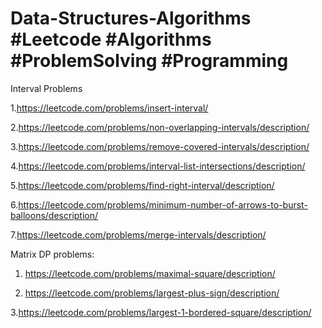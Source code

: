 # Data-Structures-Algorithms #Leetcode #Algorithms #ProblemSolving #Programming


Interval Problems

1.https://leetcode.com/problems/insert-interval/  

2.https://leetcode.com/problems/non-overlapping-intervals/description/  

3.https://leetcode.com/problems/remove-covered-intervals/description/  

4.https://leetcode.com/problems/interval-list-intersections/description/  

5.https://leetcode.com/problems/find-right-interval/description/  

6.https://leetcode.com/problems/minimum-number-of-arrows-to-burst-balloons/description/

7.https://leetcode.com/problems/merge-intervals/description/

Matrix DP problems:

1. https://leetcode.com/problems/maximal-square/description/

2. https://leetcode.com/problems/largest-plus-sign/description/

3.https://leetcode.com/problems/largest-1-bordered-square/description/
